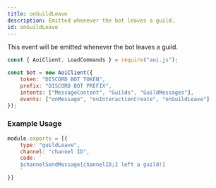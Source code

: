 ```yaml
---
title: onGuildLeave
description: Emitted whenever the bot leaves a guild.
id: onGuildLeave
---
```


This event will be emitted whenever the bot leaves a guild.

```javascript
const { AoiClient, LoadCommands } = require("aoi.js");

const bot = new AoiClient({
    token: "DISCORD BOT TOKEN",
    prefix: "DISCORD BOT PREFIX",
    intents: ["MessageContent", "Guilds", "GuildMessages"],
    events: ["onMessage", "onInteractionCreate", "onGuildLeave"]
});
```

### Example Usage

```javascript
module.exports = [{
    type: "guildLeave",
    channel: "channel ID",
    code: `
    $channelSendMessage[channelID;I left a guild!]
    `
}]
```